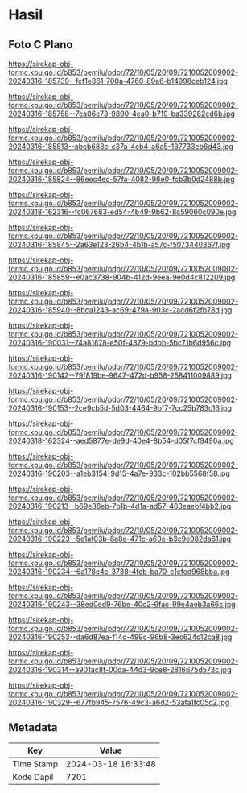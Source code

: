 # Hasil

## Foto C Plano

https://sirekap-obj-formc.kpu.go.id/b853/pemilu/pdpr/72/10/05/20/09/7210052009002-20240316-185739--fcf1e861-700a-4760-89a6-b14998ceb124.jpg

https://sirekap-obj-formc.kpu.go.id/b853/pemilu/pdpr/72/10/05/20/09/7210052009002-20240316-185758--7ca06c73-9890-4ca0-b719-ba339282cd6b.jpg

https://sirekap-obj-formc.kpu.go.id/b853/pemilu/pdpr/72/10/05/20/09/7210052009002-20240316-185813--abcb688c-c37a-4cb4-a6a5-187733eb6d43.jpg

https://sirekap-obj-formc.kpu.go.id/b853/pemilu/pdpr/72/10/05/20/09/7210052009002-20240316-185824--86eec4ec-57fa-4082-98e0-fcb3b0d2488b.jpg

https://sirekap-obj-formc.kpu.go.id/b853/pemilu/pdpr/72/10/05/20/09/7210052009002-20240318-162316--fc067683-ed54-4b49-9b62-8c59060c090e.jpg

https://sirekap-obj-formc.kpu.go.id/b853/pemilu/pdpr/72/10/05/20/09/7210052009002-20240316-185845--2a63e123-26b4-4b1b-a57c-f5073440367f.jpg

https://sirekap-obj-formc.kpu.go.id/b853/pemilu/pdpr/72/10/05/20/09/7210052009002-20240316-185859--e0ac3738-904b-412d-9eea-9e0d4c812209.jpg

https://sirekap-obj-formc.kpu.go.id/b853/pemilu/pdpr/72/10/05/20/09/7210052009002-20240316-185940--8bca1243-ac69-479a-903c-2acd6f2fb78d.jpg

https://sirekap-obj-formc.kpu.go.id/b853/pemilu/pdpr/72/10/05/20/09/7210052009002-20240316-190031--74a81878-e50f-4379-bdbb-5bc71b6d956c.jpg

https://sirekap-obj-formc.kpu.go.id/b853/pemilu/pdpr/72/10/05/20/09/7210052009002-20240316-190142--79f819be-9647-472d-b958-258411009889.jpg

https://sirekap-obj-formc.kpu.go.id/b853/pemilu/pdpr/72/10/05/20/09/7210052009002-20240316-190153--2ce9cb5d-5d03-4464-9bf7-7cc25b783c16.jpg

https://sirekap-obj-formc.kpu.go.id/b853/pemilu/pdpr/72/10/05/20/09/7210052009002-20240318-162324--aed5877e-de9d-40e4-8b54-d05f7cf9490a.jpg

https://sirekap-obj-formc.kpu.go.id/b853/pemilu/pdpr/72/10/05/20/09/7210052009002-20240316-190203--a1eb3154-9d15-4a7e-933c-102bb5568f58.jpg

https://sirekap-obj-formc.kpu.go.id/b853/pemilu/pdpr/72/10/05/20/09/7210052009002-20240316-190213--b69e86eb-7b1b-4d1a-ad57-463eaebf4bb2.jpg

https://sirekap-obj-formc.kpu.go.id/b853/pemilu/pdpr/72/10/05/20/09/7210052009002-20240316-190223--5e1af03b-8a8e-471c-a60e-b3c9e982da61.jpg

https://sirekap-obj-formc.kpu.go.id/b853/pemilu/pdpr/72/10/05/20/09/7210052009002-20240316-190234--6a178e4c-3738-4fcb-ba70-c1efed968bba.jpg

https://sirekap-obj-formc.kpu.go.id/b853/pemilu/pdpr/72/10/05/20/09/7210052009002-20240316-190243--38ed0ed9-76be-40c2-9fac-99e4aeb3a66c.jpg

https://sirekap-obj-formc.kpu.go.id/b853/pemilu/pdpr/72/10/05/20/09/7210052009002-20240316-190253--da6d87ea-f14c-499c-96b8-3ec624c12ca8.jpg

https://sirekap-obj-formc.kpu.go.id/b853/pemilu/pdpr/72/10/05/20/09/7210052009002-20240316-190314--a901ac8f-00da-44d3-9ce8-2816675d573c.jpg

https://sirekap-obj-formc.kpu.go.id/b853/pemilu/pdpr/72/10/05/20/09/7210052009002-20240316-190329--677fb945-7576-49c3-a6d2-53afa1fc05c2.jpg


## Metadata

| Key        | Value               |
| ---------- | ------------------- |
| Time Stamp | 2024-03-18 16:33:48 |
| Kode Dapil | 7201                |



